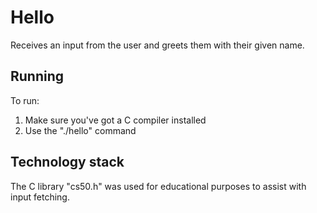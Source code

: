 # Hello

Receives an input from the user and greets them with their given name.

## Running

To run:
1. Make sure you've got a C compiler installed
2. Use the "./hello" command

## Technology stack

The C library "cs50.h" was used for educational purposes to assist with input fetching.